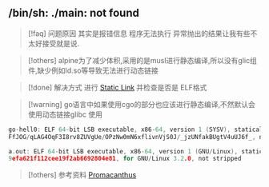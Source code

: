
## /bin/sh: ./main: not found

>[!faq] 问题原因 
>其实是报错信息 程序无法执行 异常抛出的结果让我有些不太好接受就是说. 

>[!others] alpine为了减少体积,采用的是musl进行静态编译,所以没有glic组件,缺少例如ld.so等导致无法进行动态链接

>[!done] 解决方式 
>进行 [Static Link](Static_Link.md) 并检查是否是 ELF格式

>[!warning] go语言中如果使用cgo的部分也应该进行静态编译,不然默认会使用动态链接glibc
>使用
>

```c
go-hell0: ELF 64-bit LSB executable, x86-64, version 1 (SYSV), statically linked, Go BuildID=83JaOF168cFwEoj
FfJOG/qLAG4OqF3I8rv8ZUVgUe/OPzNw0mN6xflivnVjS0J/_jzUNfakBUgtV4uUJ6f_, not stripped
```

```c
a.out: ELF 64-bit LSB executable, x86-64, version 1 (GNU/Linux), statically linked, BuildID[sha1]=9c9f84bb1c
9efa621f112cee19f2ab6692804e81, for GNU/Linux 3.2.0, not stripped
```


>[!others] 参考资料
>[Promacanthus](https://promacanthus.netlify.app/experience/golang/01-%E7%BC%96%E8%AF%91%E7%9A%84%E5%9D%91/)

